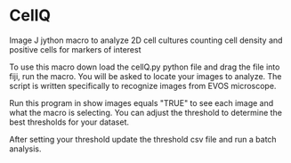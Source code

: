 # CellQ
Image J jython macro to analyze 2D cell cultures counting cell density and positive cells for markers of interest


To use this macro down load the cellQ.py python file and drag the file into fiji, run the macro.  You will be asked to locate your images to analyze.
The script is written specifically to recognize images from EVOS microscope. 


Run this program in show images equals "TRUE" to see each image and what the macro is selecting.  You can adjust the threshold to determine the best thresholds for your dataset.

After setting your threshold update the threshold csv file and run a batch analysis. 

